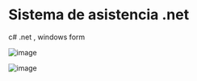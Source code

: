 # Sistema de asistencia .net
 c# .net , windows form

![image](https://user-images.githubusercontent.com/115677516/232893676-fb448ca4-f596-4954-9140-cf2b708ffe55.png)

![image](https://user-images.githubusercontent.com/115677516/232893714-02bfc38f-7857-4e62-8f7a-fe381236e8e9.png)
